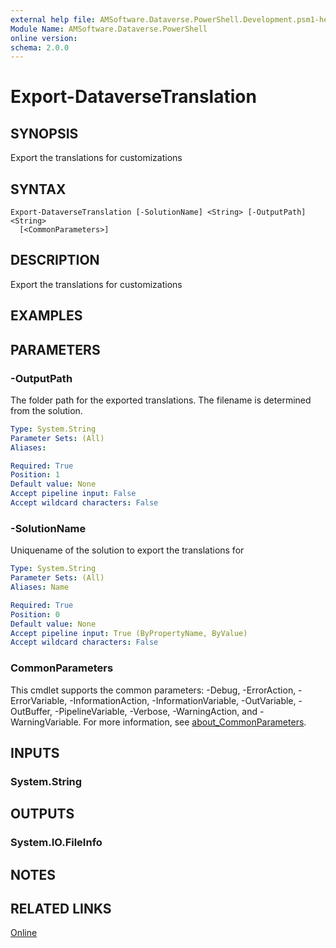 ```yaml
---
external help file: AMSoftware.Dataverse.PowerShell.Development.psm1-help.xml
Module Name: AMSoftware.Dataverse.PowerShell
online version:
schema: 2.0.0
---
```


# Export-DataverseTranslation

## SYNOPSIS
Export the translations for customizations

## SYNTAX

```
Export-DataverseTranslation [-SolutionName] <String> [-OutputPath] <String>
  [<CommonParameters>]
```

## DESCRIPTION
Export the translations for customizations

## EXAMPLES

## PARAMETERS

### -OutputPath
The folder path for the exported translations. The filename is determined from the solution.

```yaml
Type: System.String
Parameter Sets: (All)
Aliases:

Required: True
Position: 1
Default value: None
Accept pipeline input: False
Accept wildcard characters: False
```

### -SolutionName
Uniquename of the solution to export the translations for

```yaml
Type: System.String
Parameter Sets: (All)
Aliases: Name

Required: True
Position: 0
Default value: None
Accept pipeline input: True (ByPropertyName, ByValue)
Accept wildcard characters: False
```

### CommonParameters
This cmdlet supports the common parameters: -Debug, -ErrorAction, -ErrorVariable, -InformationAction, -InformationVariable, -OutVariable, -OutBuffer, -PipelineVariable, -Verbose, -WarningAction, and -WarningVariable. For more information, see [about_CommonParameters](http://go.microsoft.com/fwlink/?LinkID=113216).

## INPUTS

### System.String

## OUTPUTS

### System.IO.FileInfo

## NOTES

## RELATED LINKS

[Online](https://github.com/AMSoftwareNL/DataversePowershell/blob/main/docs/Export-DataverseTranslation.md)





